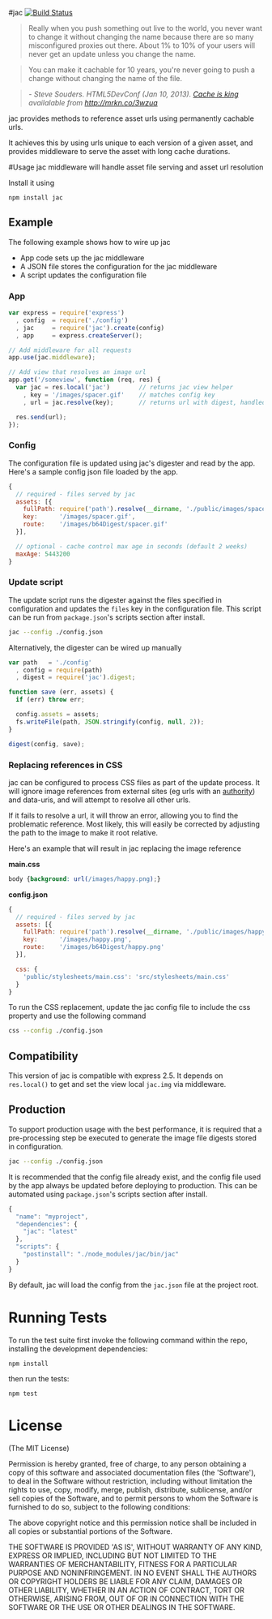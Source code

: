 #jac [![Build Status](https://travis-ci.org/busbud/jac.png)](https://travis-ci.org/busbud/jac)

> Really when you push something out live to the world, you never want to change it without changing the name because
> there are so many misconfigured proxies out there. About 1% to 10% of your users will never get an update
> unless you change the name.

> You can make it cachable for 10 years, you're never going to push a change without changing the name of the file.<br/>

> <cite>- Steve Souders. HTML5DevConf (Jan 10, 2013).
  <a href="http://marakana.com/s/post/1360/cache_is_king_steve_souders_html5_video">Cache is king</a>
  availalable from <a href="http://mrkn.co/3wzua">http://mrkn.co/3wzua</a></cite>


jac provides methods to reference asset urls using permanently cachable urls.

It achieves this by using urls unique to each version of a given asset, and provides middleware to serve the asset with
long cache durations.

#Usage
jac middleware will handle asset file serving and asset url resolution

Install it using

    npm install jac

## Example
The following example shows how to wire up jac
 * App code sets up the jac middleware
 * A JSON file stores the configuration for the jac middleware
 * A script updates the configuration file

### App
```js
var express = require('express')
  , config  = require('./config')
  , jac     = require('jac').create(config)
  , app     = express.createServer();

// Add middleware for all requests
app.use(jac.middleware);

// Add view that resolves an image url
app.get('/someview', function (req, res) {
  var jac = res.local('jac')        // returns jac view helper
    , key = '/images/spacer.gif'    // matches config key
    , url = jac.resolve(key);       // returns url with digest, handled by middleware

  res.send(url);
});
```

### Config
The configuration file is updated using jac's digester and read by the app. Here's a sample config json file loaded
by the app.

```js
{
  // required - files served by jac
  assets: [{
    fullPath: require('path').resolve(__dirname, './public/images/spacer.gif'),
    key:      '/images/spacer.gif',
    route:    '/images/b64Digest/spacer.gif'
  }],

  // optional - cache control max age in seconds (default 2 weeks)
  maxAge: 5443200
}
```

### Update script
The update script runs the digester against the files specified in configuration and updates the `files` key in the
configuration file. This script can be run from `package.json`'s scripts section after install.

```bash
jac --config ./config.json
```

Alternatively, the digester can be wired up manually

```js
var path   = './config'
  , config = require(path)
  , digest = require('jac').digest;

function save (err, assets) {
  if (err) throw err;

  config.assets = assets;
  fs.writeFile(path, JSON.stringify(config, null, 2));
}

digest(config, save);
```

### Replacing references in CSS
jac can be configured to process CSS files as part of the update process. It will ignore image references from external
sites (eg urls with an [authority](http://medialize.github.com/URI.js/docs.html#accessors-authority)) and data-uris,
and will attempt to resolve all other urls.

If it fails to resolve a url, it will throw an error, allowing you to find the problematic reference. Most likely, this
will easily be corrected by adjusting the path to the image to make it root relative.

Here's an example that will result in jac replacing the image reference

__main.css__

```css
body {background: url(/images/happy.png);}
```

__config.json__

```js
{
  // required - files served by jac
  assets: [{
    fullPath: require('path').resolve(__dirname, './public/images/happy.png'),
    key:      '/images/happy.png',
    route:    '/images/b64Digest/happy.png'
  }],

  css: {
    'public/stylesheets/main.css': 'src/stylesheets/main.css'
  }
}
```

To run the CSS replacement, update the jac config file to include the css property and use the following command

```bash
css --config ./config.json
```


## Compatibility
This version of jac is compatible with express 2.5.
It depends on `res.local()` to get and set the view local `jac.img` via middleware.

## Production
To support production usage with the best performance, it is required that a pre-processing step be executed to
generate the image file digests stored in configuration.

```bash
jac --config ./config.json
```

It is recommended that the config file already exist, and the config file used by the app
always be updated before deploying to production. This can be automated using `package.json`'s
scripts section after install.

```js
{
  "name": "myproject",
  "dependencies": {
    "jac": "latest"
  },
  "scripts": {
    "postinstall": "./node_modules/jac/bin/jac"
  }
}
```

By default, jac will load the config from the `jac.json` file at the project root.

# Running Tests
To run the test suite first invoke the following command within the repo, installing the development dependencies:

    npm install

then run the tests:

    npm test

# License

(The MIT License)

Permission is hereby granted, free of charge, to any person obtaining a copy of this software and associated documentation files (the 'Software'), to deal in the Software without restriction, including without limitation the rights to use, copy, modify, merge, publish, distribute, sublicense, and/or sell copies of the Software, and to permit persons to whom the Software is furnished to do so, subject to the following conditions:

The above copyright notice and this permission notice shall be included in all copies or substantial portions of the Software.

THE SOFTWARE IS PROVIDED 'AS IS', WITHOUT WARRANTY OF ANY KIND, EXPRESS OR IMPLIED, INCLUDING BUT NOT LIMITED TO THE WARRANTIES OF MERCHANTABILITY, FITNESS FOR A PARTICULAR PURPOSE AND NONINFRINGEMENT. IN NO EVENT SHALL THE AUTHORS OR COPYRIGHT HOLDERS BE LIABLE FOR ANY CLAIM, DAMAGES OR OTHER LIABILITY, WHETHER IN AN ACTION OF CONTRACT, TORT OR OTHERWISE, ARISING FROM, OUT OF OR IN CONNECTION WITH THE SOFTWARE OR THE USE OR OTHER DEALINGS IN THE SOFTWARE.